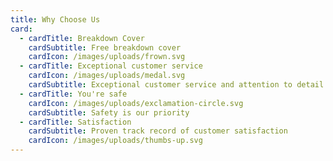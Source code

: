 ```yaml
---
title: Why Choose Us
card:
  - cardTitle: Breakdown Cover
    cardSubtitle: Free breakdown cover
    cardIcon: /images/uploads/frown.svg
  - cardTitle: Exceptional customer service
    cardIcon: /images/uploads/medal.svg
    cardSubtitle: Exceptional customer service and attention to detail
  - cardTitle: You're safe
    cardIcon: /images/uploads/exclamation-circle.svg
    cardSubtitle: Safety is our priority
  - cardTitle: Satisfaction
    cardSubtitle: Proven track record of customer satisfaction
    cardIcon: /images/uploads/thumbs-up.svg
---
```

